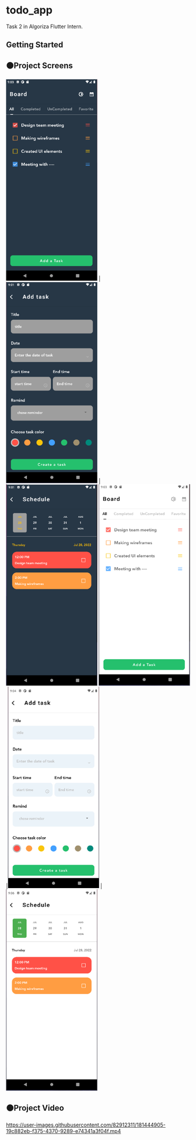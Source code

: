 # todo_app

Task 2 in Algoriza Flutter Intern.

## Getting Started
## 🟠Project Screens
<img src="b.PNG" width="250" height="550">  | <img src="add.PNG" width="250" height="550"> |  <img src="sc.PNG" width="250" height="550">
<img src="b2.PNG" width="250" height="550"> |<img src="add2.PNG" width="250" height="550"> |  <img src="sc2.PNG" width="250" height="550">


## 🟠Project Video
https://user-images.githubusercontent.com/82912311/181444905-19c882eb-f375-4370-9289-e74341a3f04f.mp4
